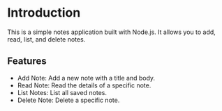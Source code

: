 # Introduction
This is a simple notes application built with Node.js. It allows you to add, read, list, and delete notes.

## Features
- Add Note: Add a new note with a title and body.
- Read Note: Read the details of a specific note.
- List Notes: List all saved notes.
- Delete Note: Delete a specific note.
